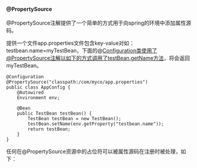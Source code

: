 #### @PropertySource

@PropertySource注解提供了一个简单的方式用于向spring的环境中添加属性源码。

提供一个文件app.properties文件包含key-value对如：testbean.name=myTestBean，下面的@Configuration类使用了@PropertySource注解以如下的方式调用了testBean.getName方法，将会返回myTestBean。

```
@Configuration
@PropertySource("classpath:/com/myco/app.properties")
public class AppConfig {
    @Autowired
    Environment env;
    
    @Bean
    public TestBean testBean() {
        TestBean testBean = new TestBean();
        testBean.setName(env.getProperty("testbean.name"));
        return testBean;
    }
}
```

任何在@PropertySource资源中的占位符可以被属性源码在注册时被处理，如下：
